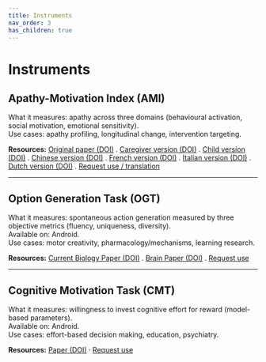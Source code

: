 ```yaml
---
title: Instruments
nav_order: 3
has_children: true
---
```


# Instruments

## Apathy-Motivation Index (AMI)
What it measures: apathy across three domains (behavioural activation, social motivation, emotional sensitivity).   
Use cases: apathy profiling, longitudinal change, intervention targeting.

**Resources:** 
[Original paper (DOI)](https://doi.org/10.1371/journal.pone.0169938) .
[Caregiver version (DOI)](https://doi.org/10.1111/jnp.12262) .
[Child version (DOI)](https://doi.org/10.3758/s13428-023-02184-4) .
[Chinese version (DOI)](https://doi.org/10.3758/s13428-025-02686-3) .
[French version (DOI)](https://doi.org/10.3389/fpsyg.2023.1252965) .
[Italian version (DOI)](https://doi.org/10.1007/s10072-023-06774-0) .
[Dutch version (DOI)](https://doi.org/10.3390/jcm10112447) .
[Request use / translation](mailto:ang_yuen_siang@a-star.edu.sg?subject=AMI%20request)

---

## Option Generation Task (OGT)
What it measures: spontaneous action generation measured by three objective metrics (fluency, uniqueness, diversity).  
Available on: Android.  
Use cases: motor creativity, pharmacology/mechanisms, learning research.

**Resources:** 
[Current Biology Paper (DOI)](https://doi.org/10.1016/j.cub.2018.03.069) .
[Brain Paper (DOI)](https://doi.org/10.1093/brain/awab429) .
[Request use](mailto:ang_yuen_siang@a-star.edu.sg?subject=OGT%20request)

---

## Cognitive Motivation Task (CMT)
What it measures: willingness to invest cognitive effort for reward (model-based parameters).  
Available on: Android.  
Use cases: effort-based decision making, education, psychiatry.

**Resources:** 
[Paper (DOI)](https://doi.org/your-doi-here) · 
[Request use](mailto:ang_yuen_siang@a-star.edu.sg?subject=CMT%20request)